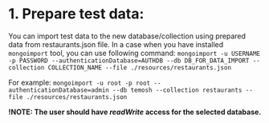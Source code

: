 # 1. Prepare test data:

You can import test data to the new database/collection using prepared data from restaurants.json file.
In a case when you have installed `mongoimport` tool, you can use following command:
`mongoimport -u USERNAME -p PASSWORD --authenticationDatabase=AUTHDB --db DB_FOR_DATA_IMPORT --collection COLLECTION_NAME --file ./resources/restaurants.json`

For example:
`mongoimport -u root -p root --authenticationDatabase=admin --db temosh --collection restaurants --file ./resources/restaurants.json`

**!NOTE: The user should have *readWrite* access for the selected database.**
